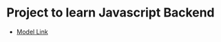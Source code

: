 # Project to learn Javascript Backend

- [Model Link](https://app.eraser.io/workspace/YtPqZ1VogxGy1jzIDkzj?origin=share)